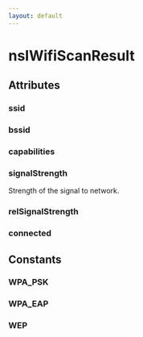 ```yaml
---
layout: default
---
```


# nsIWifiScanResult #

## Attributes ##

### ssid ###

### bssid ###

### capabilities ###

### signalStrength ###
  
Strength of the signal to network.  
  

### relSignalStrength ###

### connected ###

## Constants ##

### WPA_PSK ###

### WPA_EAP ###

### WEP ###
